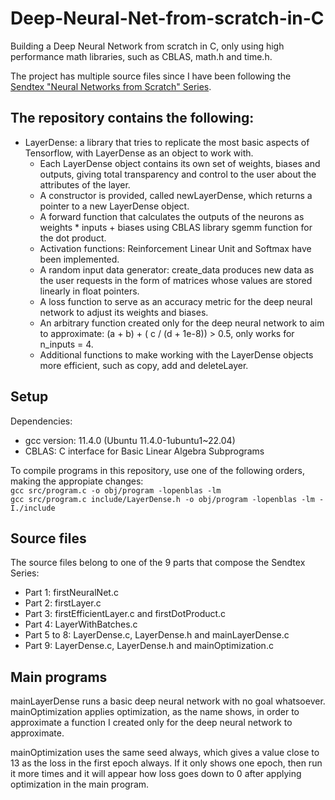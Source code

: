 # Deep-Neural-Net-from-scratch-in-C
Building a Deep Neural Network from scratch in C, only using high performance math libraries, such as CBLAS, math.h and time.h.

The project has multiple source files since I have been following the [Sendtex "Neural Networks from Scratch" Series](https://www.youtube.com/watch?v=Wo5dMEP_BbI&list=PLQVvvaa0QuDcjD5BAw2DxE6OF2tius3V3).

## The repository contains the following:  
- LayerDense: a library that tries to replicate the most basic aspects of Tensorflow, with LayerDense as an object to work with.
   * Each LayerDense object contains its own set of weights, biases and outputs, giving total transparency and control to the user about the attributes of the layer.  
   * A constructor is provided, called newLayerDense, which returns a pointer to a new LayerDense object.  
   * A forward function that calculates the outputs of the neurons as weights * inputs + biases using CBLAS library sgemm function for the dot product.
   * Activation functions: Reinforcement Linear Unit and Softmax have been implemented.
   * A random input data generator: create_data produces new data as the user requests in the form of matrices whose values are stored linearly in float pointers.
   * A loss function to serve as an accuracy metric for the deep neural network to adjust its weights and biases.
   * An arbitrary function created only for the deep neural network to aim to approximate: (a + b) + ( c / (d + 1e-8)) > 0.5, only works for n_inputs = 4.
   * Additional functions to make working with the LayerDense objects more efficient, such as copy, add and deleteLayer.

## Setup
Dependencies:  
- gcc version: 11.4.0 (Ubuntu 11.4.0-1ubuntu1~22.04)  
- CBLAS: C interface for Basic Linear Algebra Subprograms  

To compile programs in this repository, use one of the following orders, making the appropiate changes:  
`gcc src/program.c -o obj/program -lopenblas -lm`  
`gcc src/program.c include/LayerDense.h -o obj/program -lopenblas -lm -I./include`


## Source files
The source files belong to one of the 9 parts that compose the Sendtex Series:
- Part 1: firstNeuralNet.c  
- Part 2: firstLayer.c  
- Part 3: firstEfficientLayer.c and firstDotProduct.c  
- Part 4: LayerWithBatches.c  
- Part 5 to 8: LayerDense.c, LayerDense.h and mainLayerDense.c  
- Part 9: LayerDense.c, LayerDense.h and mainOptimization.c  


## Main programs
mainLayerDense runs a basic deep neural network with no goal whatsoever. mainOptimization applies optimization, as the name shows, in order to approximate a function I created only for the deep neural network to approximate.

mainOptimization uses the same seed always, which gives a value close to 13 as the loss in the first epoch always. If it only shows one epoch, then run it more times and it will appear how loss goes down to 0 after applying optimization in the main program.


